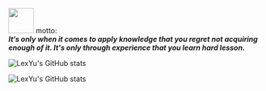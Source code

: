<!--
**TLexYuW/TLexYuW** is a ✨ _special_ ✨ repository because its `README.md` (this file) appears on your GitHub profile.

Here are some ideas to get you started:

- 🔭 I’m currently working on ...
- 🌱 I’m currently learning ...
- 👯 I’m looking to collaborate on ...
- 🤔 I’m looking for help with ...
- 💬 Ask me about ...
- 📫 How to reach me: ...
- 😄 Pronouns: ...
- ⚡ Fun fact: ...
-->

<img src="https://user-images.githubusercontent.com/84486286/217135239-81d1903d-f6ae-416e-a609-348bfd10cd71.png" width="50px"> motto:</br>
**_It‘s only when it comes to apply knowledge that you regret not acquiring enough of it. It's only through experience that you learn hard lesson._**

![LexYu's GitHub stats](https://github-readme-stats-git-masterrstaa-rickstaa.vercel.app/api/?username=TLexYuW&show_icons=true&theme=solarized-dark)

![LexYu's GitHub stats](https://github-readme-stats-git-masterrstaa-rickstaa.vercel.app/api/top-langs/?username=TLexYuW&show_icons=true&theme=solarized-dark&hide=css,html)

